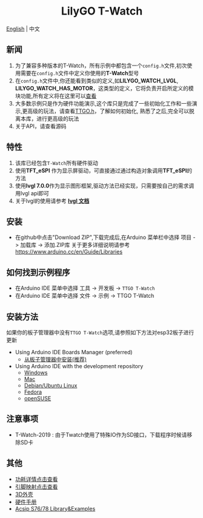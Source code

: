 <h1 align = "center">LilyGO T-Watch</h1>

[English](../README.MD) | 中文


<h2 align = "left">新闻</h2>

1. 为了兼容多种版本的T-Watch，所有示例中都包含一个`config.h`文件,初次使用需要在`config.h`文件中定义你使用的**T-Watch**型号
2. 在`config.h`文件中,你还能看到类似的定义,如**LILYGO_WATCH_LVGL**,  **LILYGO_WATCH_HAS_MOTOR**，这类型的定义，它将负责开启所定义的模块功能,所有定义将在这里可以[查看](./defined_cn.md)
3. 大多数示例只是作为硬件功能演示,这个库只是完成了一些初始化工作和一些演示,更高级的玩法，请查看[TTGO.h](https://github.com/Xinyuan-LilyGO/TTGO_TWatch_Library/blob/master/src/TTGO.h)，了解如何初始化, 熟悉了之后,完全可以脱离本库，进行更高级的玩法
4. 关于API，请查看源码


<h2 align = "left">特性</h2>

1. 该库已经包含`T-Watch`所有硬件驱动
2. 使用**TFT_eSPI** 作为显示屏驱动，可直接通过通过构造对象调用**TFT_eSPI**的方法
3. 使用**lvgl 7.0.0**作为显示图形框架,驱动方法已经实现，只需要按自己的需求调用lvgl api即可
4. 关于lvgl的使用请参考 **[lvgl 文档](https://docs.lvgl.io/v7/en/html/)**
  

<h2 align = "left">安装</h2>

- 在github中点击"Download ZIP",下载完成后,在Arduino 菜单栏中选择 项目 -> 加载库 -> 添加.ZIP库 
关于更多详细说明请参考 https://www.arduino.cc/en/Guide/Libraries

<h2 align = "left">如何找到示例程序</h2>

- 在Arduino IDE 菜单中选择 工具 -> 开发板 ->  `TTGO T-Watch`
- 在Arduino IDE 菜单中选择 文件 -> 示例 -> TTGO T-Watch
  
<h2 align = "left">安装方法</h2>

如果你的板子管理器中没有`TTGO T-Watch`选项,请参照如下方法对esp32板子进行更新
  - Using Arduino IDE Boards Manager (preferred)
    + [从板子管理器中安装(推荐)](docs/arduino-ide/boards_manager.md)
  - Using Arduino IDE with the development repository
    + [Windows](docs/arduino-ide/windows.md)
    + [Mac](docs/arduino-ide/mac.md)
    + [Debian/Ubuntu Linux](docs/arduino-ide/debian_ubuntu.md)
    + [Fedora](docs/arduino-ide/fedora.md)
    + [openSUSE](docs/arduino-ide/opensuse.md)
  
<h2 align = "left">注意事项</h2>

- T-Watch-2019 : 由于Twatch使用了特殊IO作为SD接口，下载程序时候请移除SD卡

<h2 align = "left">其他</h2>

- [功耗详情点击查看](../docs/power.md)
- [引脚映射点击查看](../docs/pinmap.md)
- [3D外壳](https://github.com/Xinyuan-LilyGO/LilyGo-TWatch-DataSheet/tree/master/3DSHELL)
- [硬件手册](https://github.com/Xinyuan-LilyGO/LilyGo-TWatch-DataSheet)
- [Acsip S76/78 Library&Examples](https://github.com/lewisxhe/Acsip-S7xG-Library)


